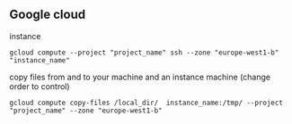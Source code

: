 Google cloud
----------------

instance

    gcloud compute --project "project_name" ssh --zone "europe-west1-b" "instance_name"


copy files from and to your machine and an instance machine (change order to control)

    gcloud compute copy-files /local_dir/  instance_name:/tmp/ --project "project_name" --zone "europe-west1-b"
